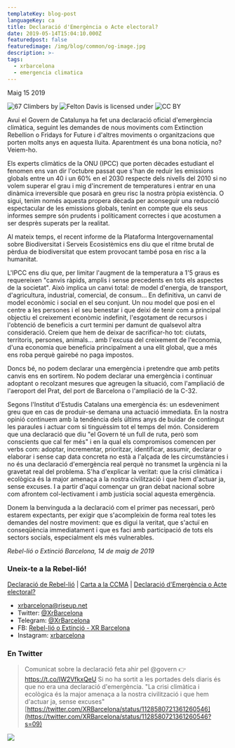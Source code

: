 ```yaml
---
templateKey: blog-post
languageKey: ca
title: Declaració d'Emergència o Acte electoral?
date: 2019-05-14T15:04:10.000Z
featuredpost: false
featuredimage: /img/blog/common/og-image.jpg
description: >-
tags:
  - xrbarcelona
  - emergencia climatica
---
```

Maig 15 2019

![67 Climbers](/img/blog/2019-05-14/declare-emergency-felton-davis.jpg)
 by 
 ![*Felton Davis*](https://www.flickr.com/people/106368363@N02) is licensed under 
 ![*CC BY*](http://creativecommons.org/licenses/by/2.0/)

Avui el Govern de Catalunya ha fet una declaració oficial d'emergència climàtica, seguint les demandes de nous moviments com Extinction Rebellion o Fridays for Future i d'altres moviments o organitzacions que porten molts anys en aquesta lluita. Aparentment és una bona notícia, no? Veiem-ho.

Els experts climàtics de la ONU (IPCC) que porten dècades estudiant el fenomen ens van dir l'octubre passat que s'han de reduir les emissions globals entre un 40 i un 60% en el 2030 respecte dels nivells del 2010 si no volem superar el grau i mig d'increment de temperatures i entrar en una dinàmica irreversible que posarà en greu risc la nostra pròpia existència. O sigui, tenim només aquesta propera dècada per aconseguir una reducció espectacular de les emissions globals, tenint en compte que els seus informes sempre són prudents i políticament correctes i que acostumen a ser desprès superats per la realitat.

Al mateix temps, el recent informe de la Plataforma Intergovernamental sobre Biodiversitat i Serveis Ecosistèmics ens diu que el ritme brutal de pèrdua de biodiversitat que estem provocant també posa en risc a la humanitat.

L'IPCC ens diu que, per limitar l'augment de la temperatura a 1'5 graus es requereixen "canvis ràpids, amplis i sense precedents en tots els aspectes de la societat". Això implica un canvi total: de model d'energia, de transport, d'agricultura, industrial, comercial,  de consum... En definitiva, un canvi de model econòmic i social en el seu conjunt. Un nou model que posi en el centre a les persones i el seu benestar i que deixi de tenir com a principal objectiu el creixement econòmic indefinit, l'esgotament de recursos i l'obtenció de beneficis a curt termini per damunt de qualsevol altra consideració. Creiem que hem de deixar de sacrificar-ho tot: ciutats, territoris, persones, animals... amb l'excusa del creixement de l'economia, d'una economia que beneficia principalment a una elit global, que a més ens roba perquè gairebé no paga impostos.

Doncs bé, no podem declarar una emergència i pretendre que amb petits canvis ens en sortirem. No podem declarar una emergència i continuar adoptant o recolzant mesures que agreugen la situació, com l'ampliació de l'aeroport del Prat, del port de Barcelona o l'ampliació de la C-32.   

Segons l'Institut d'Estudis Catalans una emergència és: un esdeveniment greu que en cas de produir-se demana una actuació immediata. En la nostra opinió continuem amb la tendència dels últims anys de buidar de contingut les paraules i actuar com si tinguéssim tot el temps del món. Considerem que una declaració que diu "el Govern té un full de ruta, però som conscients que cal fer més" i en la qual els compromisos comencen per verbs com: adoptar, incrementar, prioritzar, identificar, assumir, declarar o elaborar i sense cap data concreta no està a l'alçada de les circumstàncies i no és una declaració d'emergència real perquè no transmet la urgència ni la gravetat real del problema. S'ha d'explicar la veritat: que la crisi climàtica i ecològica és la major amenaça a la nostra civilització i que hem d'actuar ja, sense excuses. I a partir d'aquí començar un gran debat nacional sobre com afrontem col-lectivament i amb justícia social aquesta emergència.

Donem la benvinguda a la declaració com el primer pas necessari, però estarem expectants, per exigir que s'acompleixin de forma real totes les demandes del nostre moviment: que es digui la veritat, que s'actuï en conseqüència immediatament i que es faci amb participació de tots els sectors socials, especialment els més vulnerables.

*Rebel-lió o Extinció Barcelona, 14 de maig de 2019*



### Uneix-te a la Rebel-lió!

[Declaració de Rebel-lió](/ca/blog/2019-01-28-declaracio-de-rebellio) | [Carta a la CCMA](/ca/blog/2019-02-21-carta-oberta) | [Declaració d'Emergència o Acte electoral?](/ca/blog/2019-05-14-declaracio-emergencia-o-acte-electoral)

-   <xrbarcelona@riseup.net>
-   Twitter: [@XrBarcelona](https://twitter.com/XrBarcelona)
-   Telegram: [@XrBarcelona](https://t.me/XRBarcelona)
-   FB: [Rebel-lió o Extinció - XR Barcelona](https://m.facebook.com/Rebelli%C3%B3-o-Extinci%C3%B3-XR-Barcelona-294755854501544/)
-   Instagram: [xrbarcelona](https://www.instagram.com/xrbarcelona/)


### En Twitter

> Comunicat sobre la declaració feta ahir pel @govern 👉 https://t.co/IW2VfkxQeU Si no ha sortit a les portades dels diaris és que no era una declaració d'emergència. "La crisi climàtica i ecològica és la major amenaça a la nostra civilització i que hem d'actuar ja, sense excuses" [https://twitter.com/XRBarcelona/status/1128580721361260546](https://twitter.com/XRBarcelona/status/1128580721361260546?s=09)

![](/img/blog/2019-05-14/girl-sign.jpg)

